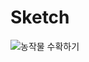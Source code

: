 # Sketch

![농작물 수확하기](https://user-images.githubusercontent.com/79366855/109168668-66fab800-77c2-11eb-8d2c-918aea448d57.jpg)